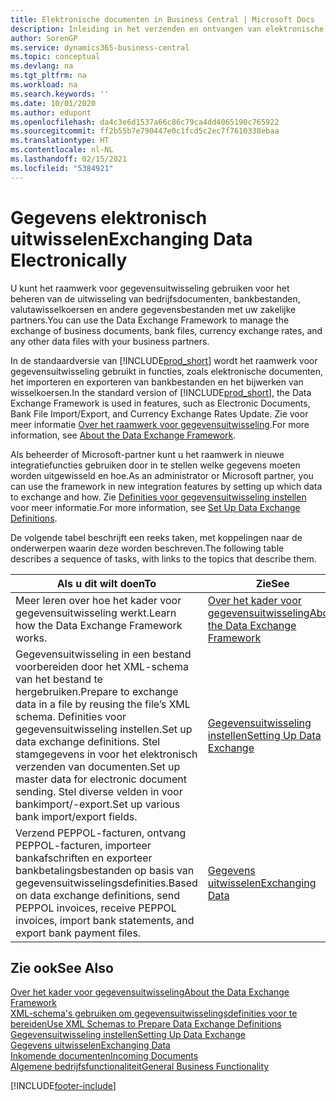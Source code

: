 ```yaml
---
title: Elektronische documenten in Business Central | Microsoft Docs
description: Inleiding in het verzenden en ontvangen van elektronische documenten in Business Central.
author: SorenGP
ms.service: dynamics365-business-central
ms.topic: conceptual
ms.devlang: na
ms.tgt_pltfrm: na
ms.workload: na
ms.search.keywords: ''
ms.date: 10/01/2020
ms.author: edupont
ms.openlocfilehash: da4c3e6d1537a66c86c79ca4dd4065190c765922
ms.sourcegitcommit: ff2b55b7e790447e0c1fcd5c2ec7f7610338ebaa
ms.translationtype: HT
ms.contentlocale: nl-NL
ms.lasthandoff: 02/15/2021
ms.locfileid: "5384921"
---
```

# <a name="exchanging-data-electronically"></a><span data-ttu-id="892fa-103">Gegevens elektronisch uitwisselen</span><span class="sxs-lookup"><span data-stu-id="892fa-103">Exchanging Data Electronically</span></span>
<span data-ttu-id="892fa-104">U kunt het raamwerk voor gegevensuitwisseling gebruiken voor het beheren van de uitwisseling van bedrijfsdocumenten, bankbestanden, valutawisselkoersen en andere gegevensbestanden met uw zakelijke partners.</span><span class="sxs-lookup"><span data-stu-id="892fa-104">You can use the Data Exchange Framework to manage the exchange of business documents, bank files, currency exchange rates, and any other data files with your business partners.</span></span>

<span data-ttu-id="892fa-105">In de standaardversie van [!INCLUDE[prod_short](includes/prod_short.md)] wordt het raamwerk voor gegevensuitwisseling gebruikt in functies, zoals elektronische documenten, het importeren en exporteren van bankbestanden en het bijwerken van wisselkoersen.</span><span class="sxs-lookup"><span data-stu-id="892fa-105">In the standard version of [!INCLUDE[prod_short](includes/prod_short.md)], the Data Exchange Framework is used in features, such as Electronic Documents, Bank File Import/Export, and Currency Exchange Rates Update.</span></span> <span data-ttu-id="892fa-106">Zie voor meer informatie [Over het raamwerk voor gegevensuitwisseling](across-about-the-data-exchange-framework.md).</span><span class="sxs-lookup"><span data-stu-id="892fa-106">For more information, see [About the Data Exchange Framework](across-about-the-data-exchange-framework.md).</span></span>

<span data-ttu-id="892fa-107">Als beheerder of Microsoft-partner kunt u het raamwerk in nieuwe integratiefuncties gebruiken door in te stellen welke gegevens moeten worden uitgewisseld en hoe.</span><span class="sxs-lookup"><span data-stu-id="892fa-107">As an administrator or Microsoft partner, you can use the framework in new integration features by setting up which data to exchange and how.</span></span> <span data-ttu-id="892fa-108">Zie [Definities voor gegevensuitwisseling instellen](across-how-to-set-up-data-exchange-definitions.md) voor meer informatie.</span><span class="sxs-lookup"><span data-stu-id="892fa-108">For more information, see [Set Up Data Exchange Definitions](across-how-to-set-up-data-exchange-definitions.md).</span></span>

<span data-ttu-id="892fa-109">De volgende tabel beschrijft een reeks taken, met koppelingen naar de onderwerpen waarin deze worden beschreven.</span><span class="sxs-lookup"><span data-stu-id="892fa-109">The following table describes a sequence of tasks, with links to the topics that describe them.</span></span>  

|<span data-ttu-id="892fa-110">Als u dit wilt doen</span><span class="sxs-lookup"><span data-stu-id="892fa-110">To</span></span>|<span data-ttu-id="892fa-111">Zie</span><span class="sxs-lookup"><span data-stu-id="892fa-111">See</span></span>|  
|--------|---------|  
|<span data-ttu-id="892fa-112">Meer leren over hoe het kader voor gegevensuitwisseling werkt.</span><span class="sxs-lookup"><span data-stu-id="892fa-112">Learn how the Data Exchange Framework works.</span></span>|[<span data-ttu-id="892fa-113">Over het kader voor gegevensuitwisseling</span><span class="sxs-lookup"><span data-stu-id="892fa-113">About the Data Exchange Framework</span></span>](across-about-the-data-exchange-framework.md)|  
|<span data-ttu-id="892fa-114">Gegevensuitwisseling in een bestand voorbereiden door het XML-schema van het bestand te hergebruiken.</span><span class="sxs-lookup"><span data-stu-id="892fa-114">Prepare to exchange data in a file by reusing the file’s XML schema.</span></span> <span data-ttu-id="892fa-115">Definities voor gegevensuitwisseling instellen.</span><span class="sxs-lookup"><span data-stu-id="892fa-115">Set up data exchange definitions.</span></span> <span data-ttu-id="892fa-116">Stel stamgegevens in voor het elektronisch verzenden van documenten.</span><span class="sxs-lookup"><span data-stu-id="892fa-116">Set up master data for electronic document sending.</span></span> <span data-ttu-id="892fa-117">Stel diverse velden in voor bankimport/-export.</span><span class="sxs-lookup"><span data-stu-id="892fa-117">Set up various bank import/export fields.</span></span>|[<span data-ttu-id="892fa-118">Gegevensuitwisseling instellen</span><span class="sxs-lookup"><span data-stu-id="892fa-118">Setting Up Data Exchange</span></span>](across-set-up-data-exchange.md)|  
|<span data-ttu-id="892fa-119">Verzend PEPPOL-facturen, ontvang PEPPOL-facturen, importeer bankafschriften en exporteer bankbetalingsbestanden op basis van gegevensuitwisselingsdefinities.</span><span class="sxs-lookup"><span data-stu-id="892fa-119">Based on data exchange definitions, send PEPPOL invoices, receive PEPPOL invoices, import bank statements, and export bank payment files.</span></span>|[<span data-ttu-id="892fa-120">Gegevens uitwisselen</span><span class="sxs-lookup"><span data-stu-id="892fa-120">Exchanging Data</span></span>](across-exchange-data.md)|  

## <a name="see-also"></a><span data-ttu-id="892fa-121">Zie ook</span><span class="sxs-lookup"><span data-stu-id="892fa-121">See Also</span></span>  
[<span data-ttu-id="892fa-122">Over het kader voor gegevensuitwisseling</span><span class="sxs-lookup"><span data-stu-id="892fa-122">About the Data Exchange Framework</span></span>](across-about-the-data-exchange-framework.md)  
[<span data-ttu-id="892fa-123">XML-schema's gebruiken om gegevensuitwisselingsdefinities voor te bereiden</span><span class="sxs-lookup"><span data-stu-id="892fa-123">Use XML Schemas to Prepare Data Exchange Definitions</span></span>](across-how-to-use-xml-schemas-to-prepare-data-exchange-definitions.md)  
[<span data-ttu-id="892fa-124">Gegevensuitwisseling instellen</span><span class="sxs-lookup"><span data-stu-id="892fa-124">Setting Up Data Exchange</span></span>](across-set-up-data-exchange.md)  
[<span data-ttu-id="892fa-125">Gegevens uitwisselen</span><span class="sxs-lookup"><span data-stu-id="892fa-125">Exchanging Data</span></span>](across-exchange-data.md)  
[<span data-ttu-id="892fa-126">Inkomende documenten</span><span class="sxs-lookup"><span data-stu-id="892fa-126">Incoming Documents</span></span>](across-income-documents.md)  
[<span data-ttu-id="892fa-127">Algemene bedrijfsfunctionaliteit</span><span class="sxs-lookup"><span data-stu-id="892fa-127">General Business Functionality</span></span>](ui-across-business-areas.md)


[!INCLUDE[footer-include](includes/footer-banner.md)]